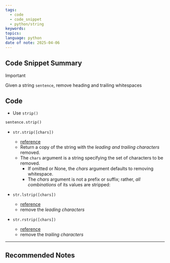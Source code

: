 ```yaml
---
tags:
  - code
  - code_snippet
  - python/string
keywords: 
topics: 
language: python
date of note: 2025-04-06
---
```


## Code Snippet Summary

>[!important]
>Given a string `sentence`, remove heading and trailing whitespaces


## Code

- Use `strip()`

```python
sentence.strip()
```

- `str.strip([chars])`
	- [reference](https://docs.python.org/3.4/library/stdtypes.html#str.strip)
	- Return a copy of the string with the *leading and trailing characters* removed. 
	- The `chars` argument is a string specifying the set of characters to be removed. 
		- If omitted or None, the _chars_ argument defaults to removing whitespace. 
		- The _chars_ argument is not a prefix or suffix; rather, *all combinations* of its values are stripped:

- `str.lstrip([chars])`
	- [reference](https://docs.python.org/3.4/library/stdtypes.html#str.lstrip)
	- remove the *leading characters*
- `str.rstrip([chars])`
	- [reference](https://docs.python.org/3.4/library/stdtypes.html#str.rstrip)
	- remove the *trailing characters*




-----------
##  Recommended Notes

